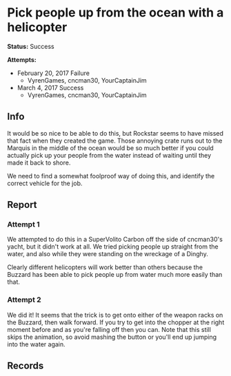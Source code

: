 # Pick people up from the ocean with a helicopter

**Status:** <span class="status success">Success</span>

**Attempts:** 
* February 20, 2017 <span class="status failure">Failure</span>
    * <span>VyrenGames</span>, <span>cncman30</span>, <span>YourCaptainJim</span>
* March 4, 2017 <span class="status success">Success</span>
    * <span>VyrenGames</span>, <span>cncman30</span>, <span>YourCaptainJim</span>


## Info
It would be so nice to be able to do this, but Rockstar seems to have missed that fact when they created the game. Those annoying crate runs out to the Marquis in the middle of the ocean would be so much better if you could actually pick up your people from the water instead of waiting until they made it back to shore. 

We need to find a somewhat foolproof way of doing this, and identify the correct vehicle for the job. 

## Report
### Attempt 1
We attempted to do this in a SuperVolito Carbon off the side of <span>cncman30</span>'s yacht, but it didn't work at all. We tried picking people up straight from the water, and also while they were standing on the wreckage of a Dinghy. 

Clearly different helicopters will work better than others because the Buzzard has been able to pick people up from water much more easily than that. 

### Attempt 2
We did it! It seems that the trick is to get onto either of the weapon racks on the Buzzard, then walk forward. If you try to get into the chopper at the right moment before and as you're falling off then you can. Note that this still skips the animation, so avoid mashing the button or you'll end up jumping into the water again. 

## Records

